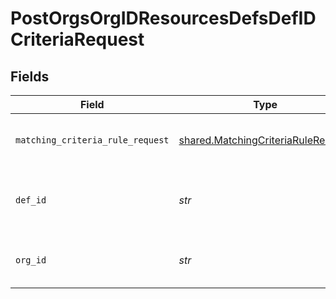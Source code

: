 # PostOrgsOrgIDResourcesDefsDefIDCriteriaRequest


## Fields

| Field                                                                                    | Type                                                                                     | Required                                                                                 | Description                                                                              |
| ---------------------------------------------------------------------------------------- | ---------------------------------------------------------------------------------------- | ---------------------------------------------------------------------------------------- | ---------------------------------------------------------------------------------------- |
| `matching_criteria_rule_request`                                                         | [shared.MatchingCriteriaRuleRequest](../../models/shared/matchingcriteriarulerequest.md) | :heavy_check_mark:                                                                       | Matching Criteria rules.<br/><br/>                                                       |
| `def_id`                                                                                 | *str*                                                                                    | :heavy_check_mark:                                                                       | The Resource Definition ID.<br/><br/>                                                    |
| `org_id`                                                                                 | *str*                                                                                    | :heavy_check_mark:                                                                       | The Organization ID.<br/><br/>                                                           |